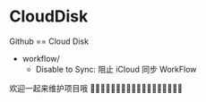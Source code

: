 # CloudDisk
Github == Cloud Disk 

* workflow/
  * Disable to Sync: 阻止 iCloud 同步 WorkFlow

欢迎一起来维护项目哦 👨🏿‍💻👨🏻‍💻👨🏼‍💻👩🏿‍💻👩🏻‍💻👩🏼‍💻